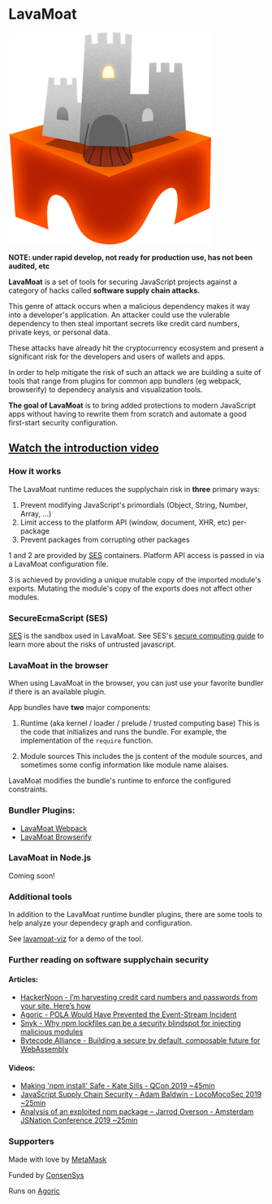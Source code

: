 # LavaMoat

![LavaMoat](./assets/lavamoat-logo.png "Introduction to LavaMoat")

**NOTE: under rapid develop, not ready for production use, has not been audited, etc**

  **LavaMoat** is a set of tools for securing JavaScript projects against a category of hacks called **software supply chain attacks.**

  This genre of attack occurs when a malicious dependency makes it way into a developer's application. An attacker could use the vulerable dependency to then steal important secrets like credit card numbers, private keys, or personal data.

  These attacks have already hit the cryptocurrency ecosystem and present a significant risk for the developers and users of wallets and apps.

  In order to help mitigate the risk of such an attack we are building a suite of tools that range from plugins for common app bundlers (eg webpack, browserify) to dependecy analysis and visualization tools.

  **The goal of LavaMoat** is to bring added protections to modern JavaScript apps without having to rewrite them from scratch and automate a good first-start security configuration.


## [Watch the introduction video](https://www.youtube.com/watch?v=pOTEJy_FqIA)


### How it works

The LavaMoat runtime reduces the supplychain risk in **three** primary ways:
  1. Prevent modifying JavaScript's primordials (Object, String, Number, Array, ...)
  2. Limit access to the platform API (window, document, XHR, etc) per-package
  3. Prevent packages from corrupting other packages

1 and 2 are provided by [SES][SesGithub] containers. Platform API access is passed in via a LavaMoat configuration file.

3 is achieved by providing a unique mutable copy of the imported module's exports. Mutating the module's copy of the exports does not affect other modules.

### SecureEcmaScript (SES)

[SES][SesGithub] is the sandbox used in LavaMoat. See SES's [secure computing guide](https://github.com/Agoric/SES/blob/master/docs/secure-coding-guide.md) to learn more about the risks of untrusted javascript.

### LavaMoat in the browser

When using LavaMoat in the browser, you can just use your favorite bundler if there is an available plugin.

App bundles have **two** major components:

1. Runtime (aka kernel / loader / prelude / trusted computing base)
This is the code that initializes and runs the bundle. For example, the implementation of the `require` function.

2. Module sources
This includes the js content of the module sources, and sometimes some config information like module name alaises.

LavaMoat modifies the bundle's runtime to enforce the configured constraints.


### Bundler Plugins:
  - [LavaMoat Webpack](./packages/webpack)
  - [LavaMoat Browserify](./packages/browserify)


### LavaMoat in Node.js

Coming soon!


### Additional tools

In addition to the LavaMoat runtime bundler plugins, there are some tools to help analyze your dependecy graph and configuration.

See [lavamoat-viz](https://github.com/LavaMoat/sesify-viz) for a demo of the tool.

### Further reading on software supplychain security

#### Articles:
- [HackerNoon - I’m harvesting credit card numbers and passwords from your site. Here’s how](https://medium.com/hackernoon/im-harvesting-credit-card-numbers-and-passwords-from-your-site-here-s-how-9a8cb347c5b5)
- [Agoric - POLA Would Have Prevented the Event-Stream Incident](https://medium.com/agoric/pola-would-have-prevented-the-event-stream-incident-45653ecbda99)
- [Snyk - Why npm lockfiles can be a security blindspot for injecting malicious modules](https://snyk.io/blog/why-npm-lockfiles-can-be-a-security-blindspot-for-injecting-malicious-modules/)
- [Bytecode Alliance - Building a secure by default, composable future for WebAssembly](https://bytecodealliance.org/articles/announcing-the-bytecode-alliance)


#### Videos:
- [Making 'npm install' Safe - Kate Sills - QCon 2019 ~45min](https://www.youtube.com/watch?v=hP00w4r4zhg)
- [JavaScript Supply Chain Security - Adam Baldwin - LocoMocoSec 2019 ~25min](https://www.youtube.com/watch?v=HDo2iOlkbyc)
- [Analysis of an exploited npm package – Jarrod Overson - Amsterdam JSNation Conference 2019  ~25min](https://www.youtube.com/watch?v=cvtt8TexqbU)

### Supporters

Made with love by [MetaMask](https://github.com/metamask/)

Funded by [ConsenSys](https://github.com/consensys)

Runs on [Agoric](https://github.com/agoric/)


[SesGithub]: https://github.com/agoric/SES
